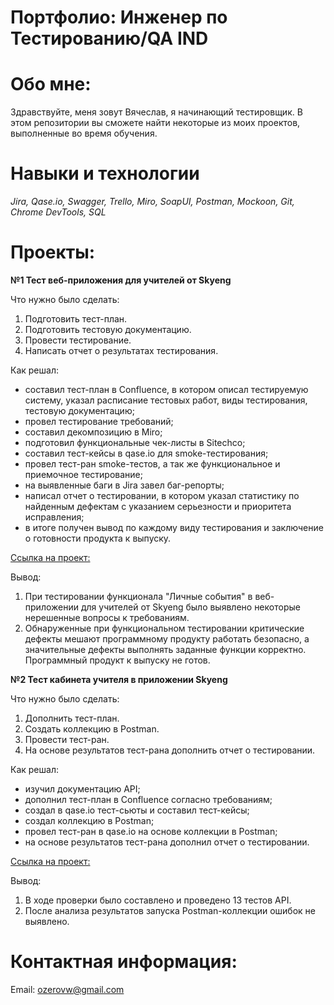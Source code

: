 # Портфолио: Инженер по Тестированию/QA IND

# Обо мне:
Здравствуйте, меня зовут Вячеслав, я начинающий тестировщик.
В этом репозитории вы сможете найти некоторые из моих проектов, выполненные во время обучения.
  
# Навыки и технологии
_Jira, Qase.io, Swagger, Trello, Miro, SoapUI, Postman, Mockoon, Git, Chrome DevTools, SQL_

# Проекты:
**№1 Тест веб-приложения для учителей от Skyeng**

Что нужно было сделать:
1. Подготовить тест-план.
2. Подготовить тестовую документацию.
3. Провести тестирование.
4. Написать отчет о результатах тестирования.

Как решал: 

- составил тест-план в Confluence, в котором описал тестируемую систему, указал расписание тестовых работ, виды тестирования, тестовую документацию;
- провел тестирование требований;
- составил декомпозицию в Miro;
- подготовил функциональные чек-листы в Sitechсo;
- составил тест-кейсы в qase.io для smoke-тестирования;
- провел тест-ран smoke-тестов, а так же функциональное и приемочное тестирование;
- на выявленные баги в Jira завел баг-репорты;
- написал отчет о тестировании, в котором указал статистику по найденным дефектам с указанием серьезности и приоритета исправления;
- в итоге получен вывод по каждому виду тестирования и заключение о готовности продукта к выпуску.

[Ссылка на проект:](https://qu-buf.atlassian.net/l/cp/5LsCsQHX)

Вывод:

1. При тестировании функционала "Личные события" в веб-приложении для учителей от Skyeng было выявлено некоторые нерешенные вопросы к требованиям.
2. Обнаруженные при функциональном тестировании критические дефекты мешают программному продукту работать безопасно, а значительные дефекты выполнять заданные функции корректно. Программный продукт к выпуску не готов.

**№2 Тест кабинета учителя в приложении Skyeng**

Что нужно было сделать:
1. Дополнить тест-план.
2. Создать коллекцию в Postman.
3. Провести тест-ран.
4. На основе результатов тест-рана дополнить отчет о тестировании.

Как решал: 
- изучил документацию API;
- дополнил тест-план в Confluence  согласно требованиям;
- создал в qase.io тест-сьюты и составил тест-кейсы;
- создал коллекцию в Postman;
- провел тест-ран в qase.io на основе коллекции в Postman;
- на основе результатов тест-рана дополнил отчет о тестировании.

[Ссылка на проект:](https://qu-buf.atlassian.net/l/cp/5LsCsQHX)

Вывод: 

1. В ходе проверки было составлено и проведено 13 тестов API.
2. После анализа результатов запуска Postman-коллекции ошибок не выявлено. 

# Контактная информация:
Email: ozerovw@gmail.com
